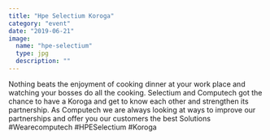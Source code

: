 ```yaml
---
title: "Hpe Selectium Koroga"
category: "event"
date: "2019-06-21"
image:
  name: "hpe-selectium"
  type: jpg
  description: ""
---
```


Nothing beats the enjoyment of cooking dinner at your work place and watching your bosses do all the cooking. Selectium and Computech got the chance to have a Koroga and get to know each other and strengthen its partnership. As Computech we are always looking at ways to improve our partnerships and offer you our customers the best Solutions #Wearecomputech #HPESelectium #Koroga
